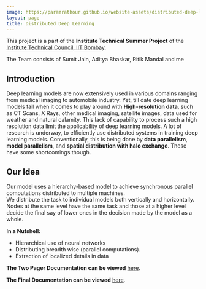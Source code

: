 ```yaml
---
image: https://paramrathour.github.io/website-assets/distributed-deep-learning.jpg
layout: page
title: Distributed Deep Learning
---
```


This project is a part of the **Institute Technical Summer Project** of the [Institute Technical Council, IIT Bombay](https://www.tech-iitb.org/).

The Team consists of Sumit Jain, Aditya Bhaskar, Ritik Mandal and me

Introduction
------------

Deep learning models are now extensively used in various domains ranging from medical imaging to automobile industry. Yet, till date deep learning models fail when it comes to play around with **High-resolution data**, such as CT Scans, X Rays, other medical imaging, satellite images, data used for weather and natural calamity. This lack of capability to process such a high resolution data limit the applicability of deep learning models.
A lot of research is underway, to efficiently use distributed systems in training deep learning models. Conventionally, this is being done by **data parallelism**, **model parallelism**, and **spatial distribution with halo exchange**. These have some shortcomings though.

Our Idea
------------

Our model uses a hierarchy-based model to achieve synchronous parallel computations distributed to multiple machines.  
We distribute the task to individual models both vertically and horizontally. Nodes at the same level have the same task and those at a higher level decide the final say of lower ones in the decision made by the model as a whole. 

**In a Nutshell:**
- Hierarchical use of neural networks
- Distributing breadth wise (parallel computations).
- Extraction of localized details in data

**The Two Pager Documentation can be viewed** [here](https://docs.google.com/document/d/1TAhDH4TmWtORCAD1HUtSDKvHyF_aypTlR9J6Z29Vzp0/edit?usp=sharing).

**The Final Documentation can be viewed** [here](https://docs.google.com/document/d/11M9R2pojlNDRBcGGw4Iz9tKQlFkmiyXBFqZN4cq8zMc/edit?usp=sharing).